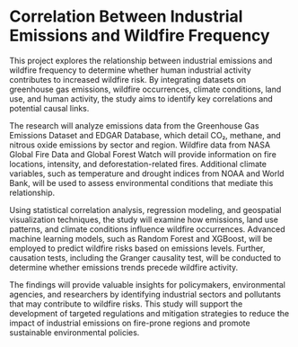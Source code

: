 # Correlation Between Industrial Emissions and Wildfire Frequency
This project explores the relationship between industrial emissions and wildfire frequency to determine whether human industrial activity contributes to increased wildfire risk. By integrating datasets on greenhouse gas emissions, wildfire occurrences, climate conditions, land use, and human activity, the study aims to identify key correlations and potential causal links.

The research will analyze emissions data from the Greenhouse Gas Emissions Dataset and EDGAR Database, which detail CO₂, methane, and nitrous oxide emissions by sector and region. Wildfire data from NASA Global Fire Data and Global Forest Watch will provide information on fire locations, intensity, and deforestation-related fires. Additional climate variables, such as temperature and drought indices from NOAA and World Bank, will be used to assess environmental conditions that mediate this relationship.

Using statistical correlation analysis, regression modeling, and geospatial visualization techniques, the study will examine how emissions, land use patterns, and climate conditions influence wildfire occurrences. Advanced machine learning models, such as Random Forest and XGBoost, will be employed to predict wildfire risks based on emissions levels. Further, causation tests, including the Granger causality test, will be conducted to determine whether emissions trends precede wildfire activity.

The findings will provide valuable insights for policymakers, environmental agencies, and researchers by identifying industrial sectors and pollutants that may contribute to wildfire risks. This study will support the development of targeted regulations and mitigation strategies to reduce the impact of industrial emissions on fire-prone regions and promote sustainable environmental policies.
